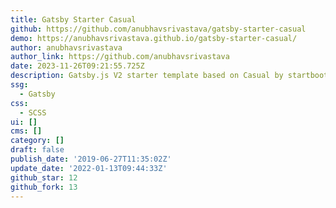 ```yaml
---
title: Gatsby Starter Casual
github: https://github.com/anubhavsrivastava/gatsby-starter-casual
demo: https://anubhavsrivastava.github.io/gatsby-starter-casual/
author: anubhavsrivastava
author_link: https://github.com/anubhavsrivastava
date: 2023-11-26T09:21:55.725Z
description: Gatsby.js V2 starter template based on Casual by startbootstrap
ssg:
  - Gatsby
css:
  - SCSS
ui: []
cms: []
category: []
draft: false
publish_date: '2019-06-27T11:35:02Z'
update_date: '2022-01-13T09:44:33Z'
github_star: 12
github_fork: 13
---
```

